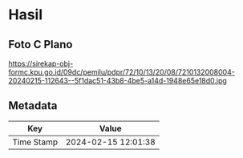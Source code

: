 # Hasil

## Foto C Plano

https://sirekap-obj-formc.kpu.go.id/09dc/pemilu/pdpr/72/10/13/20/08/7210132008004-20240215-112643--5f1dac51-43b8-4be5-a14d-1948e65e18d0.jpg


## Metadata

| Key        | Value               |
| ---------- | ------------------- |
| Time Stamp | 2024-02-15 12:01:38 |



